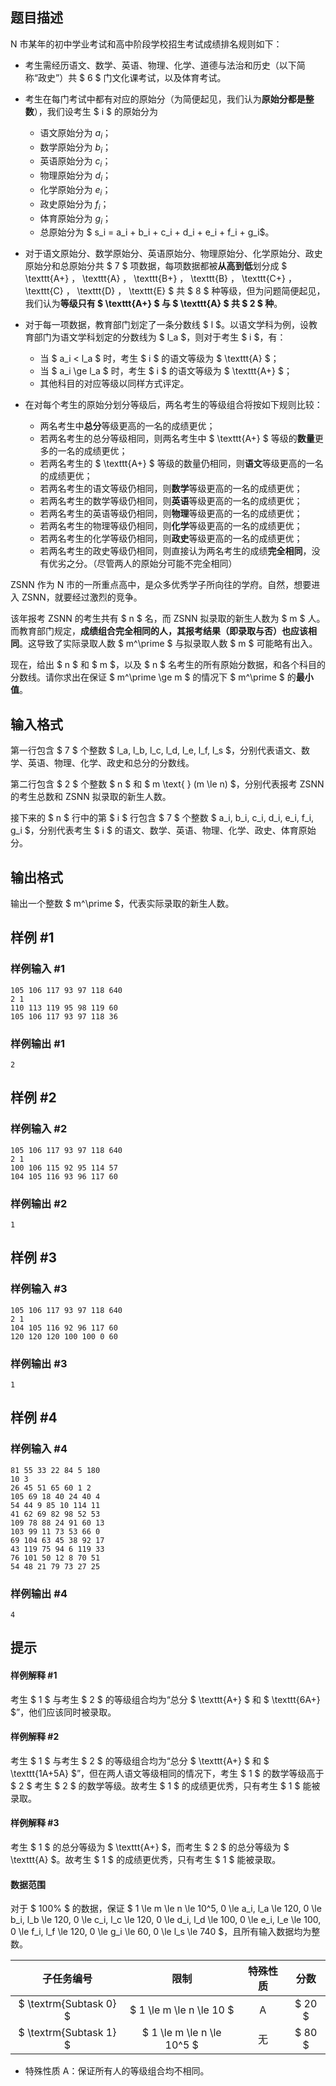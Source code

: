 ## 题目描述

N 市某年的初中学业考试和高中阶段学校招生考试成绩排名规则如下：

- 考生需经历语文、数学、英语、物理、化学、道德与法治和历史（以下简称“政史”）共 $ 6 $ 门文化课考试，以及体育考试。
- 考生在每门考试中都有对应的原始分（为简便起见，我们认为**原始分都是整数**），我们设考生 $ i $ 的原始分为
  
  - 语文原始分为 $a_i$；
  - 数学原始分为 $b_i$；
  - 英语原始分为 $c_i$；
  - 物理原始分为 $d_i$；
  - 化学原始分为 $e_i$；
  - 政史原始分为 $f_i$；
  - 体育原始分为 $g_i$；
  - 总原始分为 $ s_i = a_i + b_i + c_i + d_i + e_i + f_i + g_i$。
- 对于语文原始分、数学原始分、英语原始分、物理原始分、化学原始分、政史原始分和总原始分共 $ 7 $ 项数据，每项数据都被**从高到低**划分成 $ \texttt{A+} $，$ \texttt{A} $，$ \texttt{B+} $，$ \texttt{B} $，$ \texttt{C+} $，$ \texttt{C} $，$ \texttt{D} $，$ \texttt{E} $ 共 $ 8 $ 种等级，但为问题简便起见，我们认为**等级只有 $ \texttt{A+} $ 与 $ \texttt{A} $ 共 $ 2 $ 种**。
- 对于每一项数据，教育部门划定了一条分数线 $ l $。以语文学科为例，设教育部门为语文学科划定的分数线为 $ l_a $，则对于考生 $ i $，有：
  
  - 当 $ a_i < l_a $ 时，考生 $ i $ 的语文等级为 $ \texttt{A} $；
  - 当 $ a_i \ge l_a $ 时，考生 $ i $ 的语文等级为 $ \texttt{A+} $；
  - 其他科目的对应等级以同样方式评定。
- 在对每个考生的原始分划分等级后，两名考生的等级组合将按如下规则比较：
  
  - 两名考生中**总分**等级更高的一名的成绩更优；
  - 若两名考生的总分等级相同，则两名考生中 $ \texttt{A+} $ 等级的**数量**更多的一名的成绩更优；
  - 若两名考生的 $ \texttt{A+} $ 等级的数量仍相同，则**语文**等级更高的一名的成绩更优；
  - 若两名考生的语文等级仍相同，则**数学**等级更高的一名的成绩更优；
  - 若两名考生的数学等级仍相同，则**英语**等级更高的一名的成绩更优；
  - 若两名考生的英语等级仍相同，则**物理**等级更高的一名的成绩更优；
  - 若两名考生的物理等级仍相同，则**化学**等级更高的一名的成绩更优；
  - 若两名考生的化学等级仍相同，则**政史**等级更高的一名的成绩更优；
  - 若两名考生的政史等级仍相同，则直接认为两名考生的成绩**完全相同**，没有优劣之分。（尽管两人的原始分可能不完全相同）

ZSNN 作为 N 市的一所重点高中，是众多优秀学子所向往的学府。自然，想要进入 ZSNN，就要经过激烈的竞争。

该年报考 ZSNN 的考生共有 $ n $ 名，而 ZSNN 拟录取的新生人数为 $ m $ 人。而教育部门规定，**成绩组合完全相同的人，其报考结果（即录取与否）也应该相同**。这导致了实际录取人数 $ m^\prime $ 与拟录取人数 $ m $ 可能略有出入。

现在，给出 $ n $ 和 $ m $，以及 $ n $ 名考生的所有原始分数据，和各个科目的分数线。请你求出在保证 $ m^\prime \ge m $ 的情况下 $ m^\prime $ 的**最小值**。

## 输入格式

第一行包含 $ 7 $ 个整数 $ l_a, l_b, l_c, l_d, l_e, l_f, l_s $，分别代表语文、数学、英语、物理、化学、政史和总分的分数线。

第二行包含 $ 2 $ 个整数 $ n $ 和 $ m \text{ } (m \le n) $，分别代表报考 ZSNN 的考生总数和 ZSNN 拟录取的新生人数。

接下来的 $ n $ 行中的第 $ i $ 行包含 $ 7 $ 个整数 $ a_i, b_i, c_i, d_i, e_i, f_i, g_i $，分别代表考生 $ i $ 的语文、数学、英语、物理、化学、政史、体育原始分。

## 输出格式

输出一个整数 $ m^\prime $，代表实际录取的新生人数。

## 样例 #1

### 样例输入 #1

```
105 106 117 93 97 118 640
2 1
110 113 119 95 98 119 60
105 106 117 93 97 118 36
```

### 样例输出 #1

```
2
```

## 样例 #2

### 样例输入 #2

```
105 106 117 93 97 118 640
2 1
100 106 115 92 95 114 57
104 105 116 93 96 117 60
```

### 样例输出 #2

```
1
```

## 样例 #3

### 样例输入 #3

```
105 106 117 93 97 118 640
2 1
104 105 116 92 96 117 60
120 120 120 100 100 0 60
```

### 样例输出 #3

```
1
```

## 样例 #4

### 样例输入 #4

```
81 55 33 22 84 5 180 
10 3
26 45 51 65 60 1 2 
105 69 18 40 24 40 4 
54 44 9 85 10 114 11 
41 62 69 82 98 52 53 
109 78 88 24 91 60 13 
103 99 11 73 53 66 0 
69 104 63 45 38 92 17 
43 119 75 94 6 119 33 
76 101 50 12 8 70 51 
54 48 21 79 73 27 25
```

### 样例输出 #4

```
4
```

## 提示

#### 样例解释 #1

考生 $ 1 $ 与考生 $ 2 $ 的等级组合均为“总分 $ \texttt{A+} $ 和 $ \texttt{6A+} $”，他们应该同时被录取。

#### 样例解释 #2

考生 $ 1 $ 与考生 $ 2 $ 的等级组合均为“总分 $ \texttt{A+} $ 和 $ \texttt{1A+5A} $”，但在两人语文等级相同的情况下，考生 $ 1 $ 的数学等级高于 $ 2 $ 考生 $ 2 $ 的数学等级。故考生 $ 1 $ 的成绩更优秀，只有考生 $ 1 $ 能被录取。

#### 样例解释 #3

考生 $ 1 $ 的总分等级为 $ \texttt{A+} $，而考生 $ 2 $ 的总分等级为 $ \texttt{A} $。故考生 $ 1 $ 的成绩更优秀，只有考生 $ 1 $ 能被录取。

#### 数据范围

对于 $ 100\% $ 的数据，保证 $ 1 \le m \le n \le 10^5, 0 \le a_i, l_a \le 120, 0 \le b_i, l_b \le 120, 0 \le c_i, l_c \le 120, 0 \le d_i, l_d \le 100, 0 \le e_i, l_e \le 100, 0 \le f_i, l_f \le 120, 0 \le g_i \le 60, 0 \le l_s \le 740 $，且所有输入数据均为整数。

| 子任务编号 | 限制 | 特殊性质 | 分数 |
|:-:|:-:|:-:|:-:|
| $ \textrm{Subtask 0} $ | $ 1 \le m \le n \le 10 $ | A | $ 20 $ |
| $ \textrm{Subtask 1} $ | $ 1 \le m \le n \le 10^5 $ | 无 | $ 80 $ |

- 特殊性质 A：保证所有人的等级组合均不相同。

